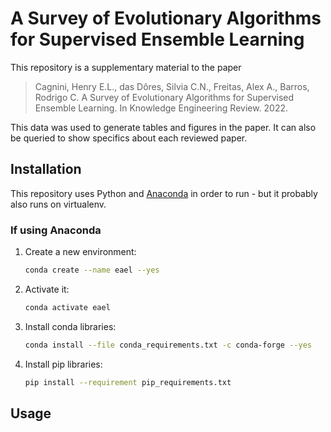 # A Survey of Evolutionary Algorithms for Supervised Ensemble Learning

This repository is a supplementary material to the paper 

> Cagnini, Henry E.L., das Dôres, Silvia C.N., Freitas, Alex A., Barros, Rodrigo C. A Survey of Evolutionary Algorithms 
> for Supervised Ensemble Learning. In Knowledge Engineering Review. 2022.

This data was used to generate tables and figures in the paper. It can also be queried to show specifics about each 
reviewed paper.

## Installation

This repository uses Python and [Anaconda](https://www.anaconda.com/products/individual) in order to run - but it 
probably also runs on virtualenv.

### If using Anaconda

1. Create a new environment:
   
   ```bash
   conda create --name eael --yes
   ```
   
2. Activate it: 

   ```bash
   conda activate eael
   ```

3. Install conda libraries:

   ```bash
   conda install --file conda_requirements.txt -c conda-forge --yes
   ```
   
4. Install pip libraries:

   ```bash
   pip install --requirement pip_requirements.txt
   ```
   
## Usage

